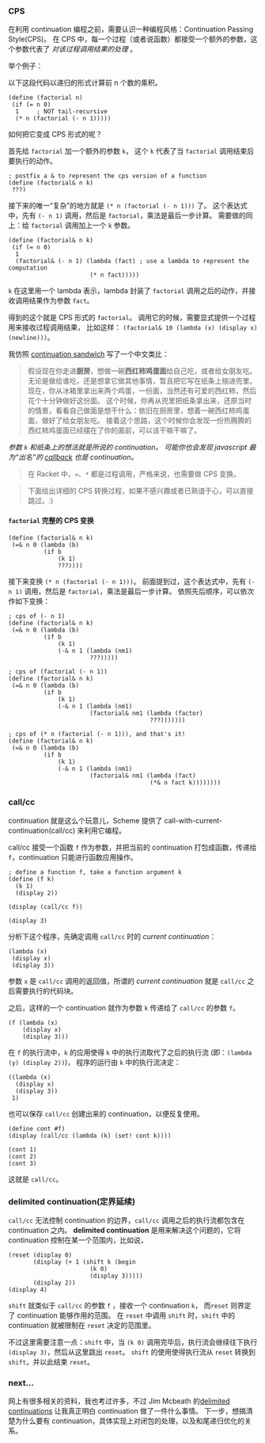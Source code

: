 ### CPS

在利用 continuation 编程之前，需要认识一种编程风格：Continuation Passing Style(CPS)。
在 CPS 中，每一个过程（或者说函数）都接受一个额外的参数，这个参数代表了 *对该过程调用结果的处理* 。

举个例子：

以下这段代码以递归的形式计算前 n 个数的乘积。

``` racket
(define (factorial n)
 (if (= n 0)
  1     ; NOT tail-recursive
  (* n (factorial (- n 1)))))
```

如何把它变成 CPS 形式的呢？

首先给 `factorial` 加一个额外的参数 `k`，
这个 `k` 代表了当 `factorial` 调用结束后要执行的动作。

``` racket
; postfix a & to represent the cps version of a function
(define (factorial& n k)
 ???)
```

接下来的唯一“复杂”的地方就是 `(* n (factorial (- n 1)))` 了。
这个表达式中，先有 `(- n 1)` 调用，然后是 `factorial`，乘法是最后一步计算。
需要做的同上：给 `factorial` 调用加上一个 `k` 参数。

``` racket
(define (factorial& n k)
 (if (= n 0)
  1
  (factorial& (- n 1) (lambda (fact) ; use a lambda to represent the computation
					   (* n fact)))))
```

`k` 在这里用一个 lambda 表示，lambda 封装了 `factorial` 调用之后的动作，并接收调用结果作为参数 `fact`。

得到的这个就是 CPS 形式的 `factorial`。
调用它的时候，需要显式提供一个过程用来接收过程调用结果，
比如这样： `(factorial& 10 (lambda (x) (display x) (newline)))`。

我仿照 [continuation sandwich][continuation_sandwich] 写了一个中文类比：

> 假设现在你走进**厨房**，想做一碗**西红柿鸡蛋面**给自己吃，或者给女朋友吃。
> 无论是做给谁吃，还是想拿它做其他事情，暂且把它写在纸条上揣进兜里。
> 现在，你从冰箱里拿出来两个鸡蛋，一份面，当然还有可爱的西红柿，然后花个十分钟做好这份面。
> 这个时候，你再从兜里把纸条拿出来，还原当时的情景，看看自己做面是想干什么：依旧在厨房里，想着一碗西红柿鸡蛋面，做好了给女朋友吃。
> 接着这个思路，这个时候你会发现一份热腾腾的西红柿鸡蛋面已经摆在了你的面前，可以该干嘛干嘛了。

*参数 `k` 和纸条上的想法就是所说的 continuation。
可能你也会发现 javascript 最为“出名”的 [callback][callback] 也是 continuation。*


> 在 Racket 中，`=`、`*` 都是过程调用，严格来说，也需要做 CPS 变换。

> 下面给出详细的 CPS 转换过程，如果不感兴趣或者已熟谙于心，可以直接跳过。:)

#### `factorial` 完整的 CPS 变换


``` racket
(define (factorial& n k)
 (=& n 0 (lambda (b)
		  (if b
			  (k 1)
			  ???))))
```

接下来变换 `(* n (factorial (- n 1)))`。
前面提到过，这个表达式中，先有 `(- n 1)` 调用，然后是 `factorial`，乘法是最后一步计算。
依照先后顺序，可以依次作如下变换：

``` racket
; cps of (- n 1)
(define (factorial& n k)
 (=& n 0 (lambda (b)
		  (if b
			  (k 1)
			  (-& n 1 (lambda (nm1)
					   ???)))))

; cps of (factorial (- n 1))
(define (factorial& n k)
 (=& n 0 (lambda (b)
		  (if b
			  (k 1)
			  (-& n 1 (lambda (nm1)
					   (factorial& nm1 (lambda (factor)
										???)))))))

; cps of (* n (factorial (- n 1))), and that's it!
(define (factorial& n k)
 (=& n 0 (lambda (b)
		  (if b
			  (k 1)
			  (-& n 1 (lambda (nm1)
					   (factorial& nm1 (lambda (fact)
										(*& n fact k))))))))
```

### call/cc

continuation 就是这么个玩意儿，Scheme 提供了 call-with-current-continuation(call/cc) 来利用它编程。

call/cc 接受一个函数 `f` 作为参数，并把当前的 continuation 打包成函数，传递给 `f`，continuation 只能进行函数应用操作。


``` racket
; define a function f, take a function argument k
(define (f k)
  (k 1)
  (display 2))

(display (call/cc f))

(display 3)
```

分析下这个程序，先确定调用 `call/cc` 时的 *current continuation*：

``` racket
(lambda (x)
 (display x)
 (display 3))
```

参数 `x` 是 `call/cc` 调用的返回值，所谓的 *current continuation* 就是 `call/cc` 之后需要执行的代码块。

之后，这样的一个 continuation 就作为参数 `k` 传递给了 `call/cc` 的参数 `f`。

``` racket
(f (lambda (x)
    (display x)
    (display 3)))
```

在 `f` 的执行流中，`k` 的应用使得 `k` 中的执行流取代了之后的执行流 (即：`(lambda (y) (display 2))`)，
程序的运行由 `k` 中的执行流决定：

``` racket
((lambda (x)
  (display x)
  (display 3))
 1)
```


也可以保存 `call/cc` 创建出来的 continuation，以便反复使用。

``` racket
(define cont #f)
(display (call/cc (lambda (k) (set! cont k))))

(cont 1)
(cont 2)
(cont 3)
```

这就是 `call/cc`。


### delimited continuation(定界延续)

`call/cc` 无法控制 continuation 的边界，`call/cc` 调用之后的执行流都包含在 continuation 之内。
**delimited continuation** 是用来解决这个问题的，它将 continuation 控制在某一个范围内，比如说，

``` racket
(reset (display 0)
       (display (+ 1 (shift k (begin
                       (k 0)
                       (display 3)))))
       (display 2))
(display 4)
```

`shift` 就类似于 `call/cc` 的参数 `f` ，接收一个 continuation `k`，
而`reset` 则界定了 continuation 能够作用的范围。
在 `reset` 中调用 `shift` 时，`shift` 中的 continuation 就被限制在 `reset` 决定的范围里。

不过这里需要注意一点：`shift` 中，当 `(k 0)` 调用完毕后，执行流会继续往下执行 `(display 3)`，然后从这里跳出 `reset`。
`shift` 的使用使得执行流从 `reset` 转换到 `shift`，并以此结束 `reset`。



### next...

网上有很多相关的资料，我也考过许多，不过 Jim Mcbeath 的[delimited continuations][delimited continuations] 让我真正明白 continuation 做了一件什么事情。
下一步，想搞清楚为什么要有 continuation，具体实现上对闭包的处理，以及和尾递归优化的关系。



[continuation]: http://en.wikipedia.org/wiki/Continuation
[CPS]: http://en.wikipedia.org/wiki/Continuation-passing_style
[callback]: http://en.wikipedia.org/wiki/Callback_(computer_programming)
[continuation_sandwich]: http://en.wikipedia.org/wiki/Continuation#cite_note-cont-sandwich-3
[call-with-current-continuation]: http://en.wikipedia.org/wiki/Call-with-current-continuation
[delimited continuations]: http://jim-mcbeath.blogspot.com/2010/08/delimited-continuations.html

[Continuations in Scheme(draft)]: http://phillipwright.info/drafts/continuations.htm
